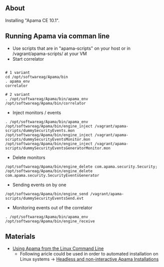 ## About

Installing "Apama CE 10.1".

## Running Apama via comman line

* Use scripts that are in "apama-scripts" on your host or in /vagrant/apama-scripts/ at your VM
* Start correlator
```

# 1 variant
cd /opt/softwareag/Apama/bin
. apama_env
correlator

# 2 variant
. /opt/softwareag/Apama/bin/apama_env
/opt/softwareag/Apama/bin/correlator
```
* Inject monitors / events
```
. /opt/softwareag/Apama/bin/apama_env
/opt/softwareag/Apama/bin/engine_inject /vagrant/apama-scripts/dummySecurityEvents.mon
/opt/softwareag/Apama/bin/engine_inject /vagrant/apama-scripts/dummySecurityEventsMonitor.mon
/opt/softwareag/Apama/bin/engine_inject /vagrant/apama-scripts/dummySecurityEventsGeneratorMonitor.mon
```
* Delete monitors
```
/opt/softwareag/Apama/bin/engine_delete com.apama.security.Security;
/opt/softwareag/Apama/bin/engine_delete com.apama.security.SecurityEventsGenerator
```
* Sending events on by one
```
/opt/softwareag/Apama/bin/engine_send /vagrant/apama-scripts/dummySecurityEventsSend.evt
```
* Monitoring events out of the correlator
```
. /opt/softwareag/Apama/bin/apama_env
/opt/softwareag/Apama/bin/engine_receive
```

## Materials

* [Using Apama from the Linux Command Line](https://www.youtube.com/watch?v=hin-u-Hip4E)
    + Following aricle could be used in order to automated installation on Linux systems -> [Headless and non-interactive Apama Installations](http://www.apamacommunity.com/headless-and-non-interactive-apama-installations/)
